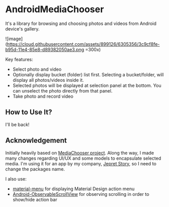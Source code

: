 # AndroidMediaChooser
It's a library for browsing and choosing photos and videos from Android device's gallery.

![image](https://cloud.githubusercontent.com/assets/899126/6305356/3c9cf8fe-b95d-11e4-85e8-d89382050ae3.png =300x)

Key features:

* Select photo and video
* Optionally display bucket (folder) list first. Selecting a bucket/folder, will display all photos/videos inside it. 
* Selected photos will be displayed at selection panel at the bottom. You can unselect the photo directly from that panel.
* Take photo and record video


## How to Use It?
I'll be back!

## Acknowledgement
Initially heavily based on [MediaChooser project](https://github.com/learnNcode/MediaChooser). Along the way, I made many changes regarding UI/UX and some models to encapsulate selected media. I'm using it for an app by my company, [Jepret Story](http://jepret.in/app), so I need to change the packages name. 

I also use:

* [material-menu](https://github.com/balysv/material-menu) for displaying Material Design action menu
* [Android-ObservableScrollView](https://github.com/ksoichiro/Android-ObservableScrollView) for observing scrolling in order to show/hide action bar

 
